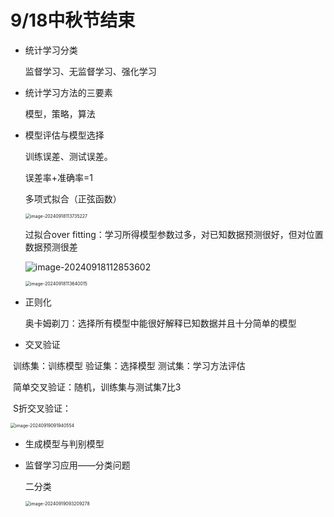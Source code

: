 # 9/18中秋节结束

- 统计学习分类

  监督学习、无监督学习、强化学习

  

- 统计学习方法的三要素

  模型，策略，算法

  

- 模型评估与模型选择

  训练误差、测试误差。

  误差率+准确率=1

  多项式拟合（正弦函数）

  <img src="C:\Users\14469\AppData\Roaming\Typora\typora-user-images\image-20240918113735227.png" alt="image-20240918113735227" style="zoom: 50%;" />

  

  过拟合over fitting：学习所得模型参数过多，对已知数据预测很好，但对位置数据预测很差

  ![image-20240918112853602](C:\Users\14469\AppData\Roaming\Typora\typora-user-images\image-20240918112853602.png)

  

  

  <img src="C:\Users\14469\AppData\Roaming\Typora\typora-user-images\image-20240918113640015.png" alt="image-20240918113640015" style="zoom: 50%;" />

- 正则化

  奥卡姆剃刀：选择所有模型中能很好解释已知数据并且十分简单的模型
  
- 交叉验证

​	训练集：训练模型   验证集：选择模型    测试集：学习方法评估

​	简单交叉验证：随机，训练集与测试集7比3

​	S折交叉验证：

<img src="C:\Users\14469\AppData\Roaming\Typora\typora-user-images\image-20240919091940554.png" alt="image-20240919091940554" style="zoom:50%;" />

- 生成模型与判别模型

- 监督学习应用——分类问题

  二分类

  <img src="C:\Users\14469\AppData\Roaming\Typora\typora-user-images\image-20240919093209278.png" alt="image-20240919093209278" style="zoom: 50%;" />

  

  

  

